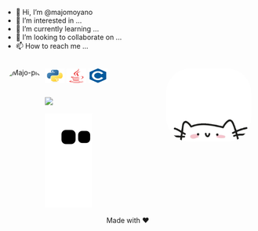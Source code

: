 - 👋 Hi, I’m @majomoyano
- 👀 I’m interested in ...
- 🌱 I’m currently learning ...
- 💞️ I’m looking to collaborate on ...
- 📫 How to reach me ...

<!---
majomoyano/majomoyano is a ✨ special ✨ repository because its `README.md` (this file) appears on your GitHub profile.
You can click the Preview link to take a look at your changes.
--->
 </div>
<div style="display: inline_block"><br>
  
  <img align="center" alt="Majo-Python" height="30" width="40" src="https://raw.githubusercontent.com/devicons/devicon/master/icons/python/python-original.svg">
  <img align="center" alt="Majo-C" height="30" width="40" src="https://raw.githubusercontent.com/devicons/devicon/master/icons/java/java-plain.svg">
  <img align="center" alt="Majo-C" height="30" width="40" src="https://raw.githubusercontent.com/devicons/devicon/master/icons/c/c-plain.svg">
  <img align="right" alt="Majo-pic1" height="150" style="border-radius:50px;" src="https://raw.githubusercontent.com/dev-akshat/archive/main/images/gifs/others/giphy.webp">
 <img align="left" alt="Majo-pic2" height="150" style="border-radius:50px;" src=" https://user-images.githubusercontent.com/5713670/87202985-820dcb80-c2b6-11ea-9f56-7ec461c497c3.gif">
      
</div>

##

 
<div> 
  <a href="https://www.linkedin.com/in/maria-jose-moyano-tamayo-32403a210" target="_blank"><img src="https://img.shields.io/badge/-LinkedIn-%230077B5?style=for-the-badge&logo=linkedin&logoColor=white" target="_blank"></a> 
 
  ![Snake animation](https://github.com/majomoyano/majomoyano/blob/output/github-contribution-grid-snake.svg)
 
</div>

<p align="center">
  Made with ❤️ 
</p>
